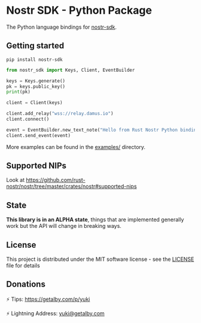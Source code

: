 # Nostr SDK - Python Package

The Python language bindings for [nostr-sdk](https://github.com/rust-nostr/nostr).

## Getting started

```shell
pip install nostr-sdk
```

```python
from nostr_sdk import Keys, Client, EventBuilder

keys = Keys.generate()
pk = keys.public_key()
print(pk)

client = Client(keys)

client.add_relay("wss://relay.damus.io")
client.connect()

event = EventBuilder.new_text_note("Hello from Rust Nostr Python bindings!", []).to_pow_event(keys, 20)
client.send_event(event)
```

More examples can be found in the [examples/](https://github.com/rust-nostr/nostr/tree/master/bindings/nostr-sdk-ffi/bindings-python/examples) directory.

## Supported NIPs

Look at <https://github.com/rust-nostr/nostr/tree/master/crates/nostr#supported-nips>

## State

**This library is in an ALPHA state**, things that are implemented generally work but the API will change in breaking ways.

## License

This project is distributed under the MIT software license - see the [LICENSE](https://github.com/rust-nostr/nostr/tree/master/LICENSE) file for details

## Donations

⚡ Tips: <https://getalby.com/p/yuki>

⚡ Lightning Address: yuki@getalby.com